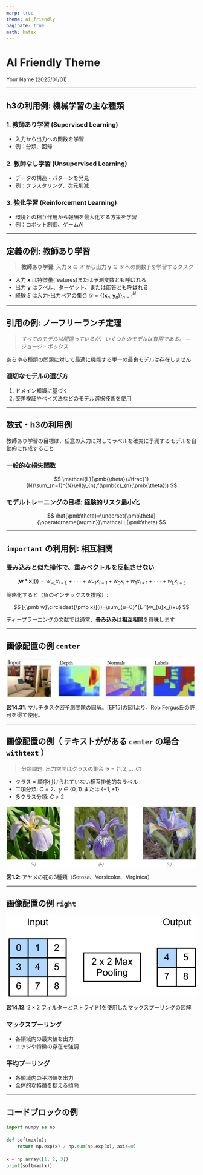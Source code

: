```yaml
---
marp: true
theme: ai_friendly
paginate: true
math: katex
---
```


# AI Friendly Theme

<div class="author">Your Name (2025/01/01)</div>

---

## h3の利用例: 機械学習の主な種類

### 1. **教師あり学習** (Supervised Learning)
   - 入力から出力への関数を学習
   - 例：分類、回帰

### 2. **教師なし学習** (Unsupervised Learning)
   - データの構造・パターンを発見
   - 例：クラスタリング、次元削減

### 3. **強化学習** (Reinforcement Learning)
   - 環境との相互作用から報酬を最大化する方策を学習
   - 例：ロボット制御、ゲームAI

---

## 定義の例: 教師あり学習

> **教師あり学習**: 入力 ${\pmb x}\in\mathcal{X}$ から出力 $\pmb{y}\in\mathcal{Y}$ への関数 $f$ を学習するタスク

- 入力 $\pmb{x}$ は特徴量(features)または予測変数とも呼ばれる
- 出力 $\pmb{y}$ はラベル、ターゲット、または応答とも呼ばれる
- 経験 $E$ は入力-出力ペアの集合 $\mathcal{D}=\{(\pmb{x}_{n},\pmb{y}_{n})\}_{n=1}^{N}$

---

## 引用の例: ノーフリーランチ定理

> *すべてのモデルは間違っているが、いくつかのモデルは有用である。* — ジョージ・ボックス

<div class="important">

あらゆる種類の問題に対して最適に機能する単一の最良モデルは存在しません

</div>

### 適切なモデルの選び方
1. ドメイン知識に基づく
2. 交差検証やベイズ法などのモデル選択技術を使用

---

## 数式・h3の利用例

教師あり学習の目標は、任意の入力に対してラベルを確実に予測するモデルを自動的に作成すること

### 一般的な損失関数

$$
\mathcal{L}(\pmb{\theta})=\frac{1}{N}\sum_{n=1}^{N}\ell(y_{n},f(\pmb{x}_{n};\pmb{\theta}))
$$

### モデルトレーニングの目標: **経験的リスク最小化**

$$
\hat{\pmb\theta}=\underset{\pmb\theta}{\operatorname{argmin}}\mathcal L(\pmb\theta)
$$

---


## `important` の利用例: 相互相関

### 畳み込みと似た操作で、重みベクトルを反転させない

$$
[{\pmb w}*{\pmb x}](i)=w_{-L}x_{i-L}+\cdot\cdot\cdot+w_{-1}x_{i-1}+w_{0}x_{i}+w_{1}x_{i+1}+\cdot\cdot\cdot+w_{L}x_{i+L}
$$

簡略化すると（負のインデックスを排除）:

$$
[{\pmb w}\circledast{\pmb x}](i)=\sum_{u=0}^{L-1}w_{u}x_{i+u}
$$

<div class="important center">

ディープラーニングの文献では通常、**畳み込み**は**相互相関**を意味します

</div>

---

## 画像配置の例 `center`

<div class="figure-wrapper center">

![](images/ef6ff5b23265f052edd37ac235bd4e703501e287f92bbdf2ef48b995682b37cf.jpg)

**図14.31**: マルチタスク密予測問題の図解。[EF15]の図1より。Rob Fergus氏の許可を得て使用。

</div>


---

## 画像配置の例（ テキストががある `center` の場合 `withtext` ）

> <span class="b">分類問題</span>: 出力空間はクラスの集合 $\mathcal{Y}=\{1,2,...,C\}$

- クラス = 順序付けられていない相互排他的なラベル
- 二項分類: $C = 2$、$y \in \{0,1\}$ または $\{-1,+1\}$
- 多クラス分類: $C > 2$

<div class="figure-wrapper center withtext">

![h:180px](images/52978b96dd928aff6ed0bef9aed961083a8e376e2e72369c194abdbd7cbad9c3.jpg)

**図1.2**: アヤメの花の3種類（Setosa、Versicolor、Virginica）

</div>

---

## 画像配置の例 `right`

<div class="figure-wrapper right">
  
![](images/e2f7bfb8494f1360766f6b803d0cd97df2911e55080181be35c1a1e1c4c2bfd9.jpg)
  
**図14.12**: $2\times2$ フィルターとストライド1を使用したマックスプーリングの図解

</div>

### マックスプーリング
- 各領域内の最大値を出力
- エッジや特徴の存在を強調

### 平均プーリング
- 各領域内の平均値を出力
- 全体的な特徴を捉える傾向


---

## コードブロックの例

```python
import numpy as np

def softmax(x):
    return np.exp(x) / np.sum(np.exp(x), axis=0)

x = np.array([1, 2, 3])
print(softmax(x))
```
